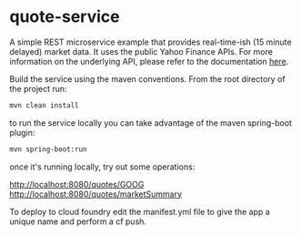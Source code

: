 # quote-service
A simple REST microservice example that provides real-time-ish (15 minute delayed) market data. It  uses the public Yahoo Finance APIs. For more information on the underlying API, please refer to the documentation [here](https://developer.yahoo.com/yql).

Build the service using the maven conventions. From the root directory of the project run:

```bash
mvn clean install
```

to run the service locally you can take advantage of the maven spring-boot plugin:

```bash
mvn spring-boot:run
```

once it's running locally, try out some operations:

<http://localhost:8080/quotes/GOOG>
<http://localhost:8080/quotes/marketSummary>

To deploy to cloud foundry edit the manifest.yml file to give the app a unique name and perform a cf push.

